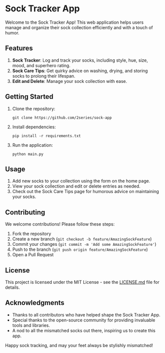 # Sock Tracker App

Welcome to the Sock Tracker App! This web application helps users manage and organize their sock collection efficiently and with a touch of humor.

## Features

1. **Sock Tracker**: Log and track your socks, including style, hue, size, mood, and superhero rating.
2. **Sock Care Tips**: Get quirky advice on washing, drying, and storing socks to prolong their lifespan.
3. **Edit and Delete**: Manage your sock collection with ease.

## Getting Started

1. Clone the repository:
   ```
   git clone https://github.com/2series/sock-app
   ```
2. Install dependencies:
   ```
   pip install -r requirements.txt
   ```
3. Run the application:
   ```
   python main.py
   ```

## Usage

1. Add new socks to your collection using the form on the home page.
2. View your sock collection and edit or delete entries as needed.
3. Check out the Sock Care Tips page for humorous advice on maintaining your socks.

## Contributing

We welcome contributions! Please follow these steps:

1. Fork the repository
2. Create a new branch (`git checkout -b feature/AmazingSockFeature`)
3. Commit your changes (`git commit -m 'Add some AmazingSockFeature'`)
4. Push to the branch (`git push origin feature/AmazingSockFeature`)
5. Open a Pull Request

## License

This project is licensed under the MIT License - see the [LICENSE.md](LICENSE.md) file for details.

## Acknowledgments

- Thanks to all contributors who have helped shape the Sock Tracker App.
- Special thanks to the open-source community for providing invaluable tools and libraries.
- A nod to all the mismatched socks out there, inspiring us to create this app.

Happy sock tracking, and may your feet always be stylishly mismatched!